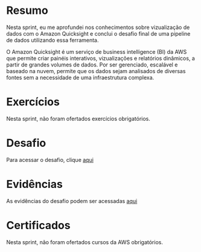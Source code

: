# Resumo
Nesta sprint, eu me aprofundei nos conhecimentos sobre vizualização de dados com o Amazon Quicksight e conclui o desafio final de uma pipeline de dados utilizando essa ferramenta.

O Amazon Quicksight é um serviço de business intelligence (BI) da AWS que permite criar painéis interativos, vizualizações e relatórios dinâmicos, a partir de grandes volumes de dados. Por ser gerenciado, escalável e baseado na nuvem, permite que os dados sejam analisados de diversas fontes sem a necessidade de uma infraestrutura complexa. 


# Exercícios

Nesta sprint, não foram ofertados exercícios obrigatórios. 

# Desafio

Para acessar o desafio, clique [aqui](Desafio/README.md)

# Evidências

As evidências do desafio podem ser acessadas [aqui](Evidencias/)

# Certificados

Nesta sprint, não foram ofertados cursos da AWS obrigatórios. 